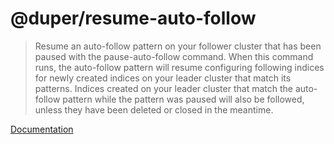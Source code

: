 # @duper/resume-auto-follow

> Resume an auto-follow pattern on your follower cluster that has been paused with the pause-auto-follow command. When this command runs, the auto-follow pattern will resume configuring following indices for newly created indices on your leader cluster that match its patterns. Indices created on your leader cluster that match the auto-follow pattern while the pattern was paused will also be followed, unless they have been deleted or closed in the meantime.

[Documentation](https://duper.github.io/commands/resume-auto-follow/)
